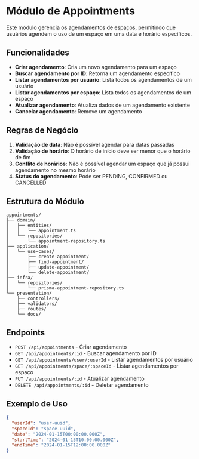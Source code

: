# Módulo de Appointments

Este módulo gerencia os agendamentos de espaços, permitindo que usuários agendem o uso de um espaço em uma data e horário específicos.

## Funcionalidades

- **Criar agendamento**: Cria um novo agendamento para um espaço
- **Buscar agendamento por ID**: Retorna um agendamento específico
- **Listar agendamentos por usuário**: Lista todos os agendamentos de um usuário
- **Listar agendamentos por espaço**: Lista todos os agendamentos de um espaço
- **Atualizar agendamento**: Atualiza dados de um agendamento existente
- **Cancelar agendamento**: Remove um agendamento

## Regras de Negócio

1. **Validação de data**: Não é possível agendar para datas passadas
2. **Validação de horário**: O horário de início deve ser menor que o horário de fim
3. **Conflito de horários**: Não é possível agendar um espaço que já possui agendamento no mesmo horário
4. **Status do agendamento**: Pode ser PENDING, CONFIRMED ou CANCELLED

## Estrutura do Módulo

```
appointments/
├── domain/
│   ├── entities/
│   │   └── appointment.ts
│   └── repositories/
│       └── appointment-repository.ts
├── application/
│   └── use-cases/
│       ├── create-appointment/
│       ├── find-appointment/
│       ├── update-appointment/
│       └── delete-appointment/
├── infra/
│   └── repositories/
│       └── prisma-appointment-repository.ts
└── presentation/
    ├── controllers/
    ├── validators/
    ├── routes/
    └── docs/
```

## Endpoints

- `POST /api/appointments` - Criar agendamento
- `GET /api/appointments/:id` - Buscar agendamento por ID
- `GET /api/appointments/user/:userId` - Listar agendamentos por usuário
- `GET /api/appointments/space/:spaceId` - Listar agendamentos por espaço
- `PUT /api/appointments/:id` - Atualizar agendamento
- `DELETE /api/appointments/:id` - Deletar agendamento

## Exemplo de Uso

```json
{
  "userId": "user-uuid",
  "spaceId": "space-uuid",
  "date": "2024-01-15T00:00:00.000Z",
  "startTime": "2024-01-15T10:00:00.000Z",
  "endTime": "2024-01-15T12:00:00.000Z"
}
``` 